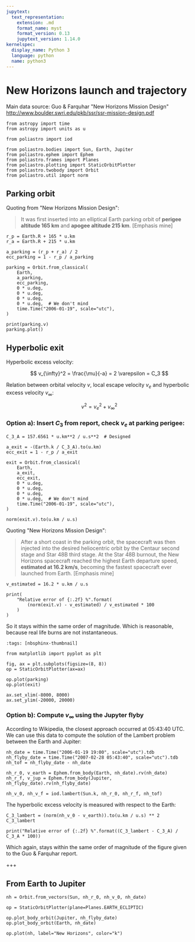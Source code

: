 ```yaml
---
jupytext:
  text_representation:
    extension: .md
    format_name: myst
    format_version: 0.13
    jupytext_version: 1.14.0
kernelspec:
  display_name: Python 3
  language: python
  name: python3
---
```


# New Horizons launch and trajectory

Main data source: Guo & Farquhar "New Horizons Mission Design" http://www.boulder.swri.edu/pkb/ssr/ssr-mission-design.pdf

```{code-cell}
from astropy import time
from astropy import units as u

from poliastro import iod

from poliastro.bodies import Sun, Earth, Jupiter
from poliastro.ephem import Ephem
from poliastro.frames import Planes
from poliastro.plotting import StaticOrbitPlotter
from poliastro.twobody import Orbit
from poliastro.util import norm
```

## Parking orbit

Quoting from "New Horizons Mission Design":

> It was first inserted into an elliptical Earth parking orbit
of **perigee altitude 165 km** and **apogee altitude 215 km**. [Emphasis mine]

```{code-cell}
r_p = Earth.R + 165 * u.km
r_a = Earth.R + 215 * u.km

a_parking = (r_p + r_a) / 2
ecc_parking = 1 - r_p / a_parking

parking = Orbit.from_classical(
    Earth,
    a_parking,
    ecc_parking,
    0 * u.deg,
    0 * u.deg,
    0 * u.deg,
    0 * u.deg,  # We don't mind
    time.Time("2006-01-19", scale="utc"),
)

print(parking.v)
parking.plot()
```

## Hyperbolic exit

Hyperbolic excess velocity:

$$ v_{\infty}^2 = \frac{\mu}{-a} = 2 \varepsilon = C_3 $$

Relation between orbital velocity $v$, local escape velocity $v_e$ and hyperbolic excess velocity $v_{\infty}$:

$$ v^2 = v_e^2 + v_{\infty}^2 $$

### Option a): Insert $C_3$ from report, check $v_e$ at parking perigee:

```{code-cell}
C_3_A = 157.6561 * u.km**2 / u.s**2  # Designed

a_exit = -(Earth.k / C_3_A).to(u.km)
ecc_exit = 1 - r_p / a_exit

exit = Orbit.from_classical(
    Earth,
    a_exit,
    ecc_exit,
    0 * u.deg,
    0 * u.deg,
    0 * u.deg,
    0 * u.deg,  # We don't mind
    time.Time("2006-01-19", scale="utc"),
)

norm(exit.v).to(u.km / u.s)
```

Quoting "New Horizons Mission Design":

> After a short coast in the parking orbit, the spacecraft was then injected into
the desired heliocentric orbit by the Centaur second stage and Star 48B third
stage. At the Star 48B burnout, the New Horizons spacecraft reached the highest
Earth departure speed, **estimated at 16.2 km/s**, becoming the fastest spacecraft
ever launched from Earth.  [Emphasis mine]

```{code-cell}
v_estimated = 16.2 * u.km / u.s

print(
    "Relative error of {:.2f} %".format(
        (norm(exit.v) - v_estimated) / v_estimated * 100
    )
)
```

So it stays within the same order of magnitude. Which is reasonable, because real life burns are not instantaneous.

```{code-cell}
:tags: [nbsphinx-thumbnail]

from matplotlib import pyplot as plt

fig, ax = plt.subplots(figsize=(8, 8))
op = StaticOrbitPlotter(ax=ax)

op.plot(parking)
op.plot(exit)

ax.set_xlim(-8000, 8000)
ax.set_ylim(-20000, 20000)
```

### Option b): Compute $v_{\infty}$ using the Jupyter flyby

According to Wikipedia, the closest approach occurred at 05:43:40 UTC. We can use this data to compute the solution of the Lambert problem between the Earth and Jupiter:

```{code-cell}
nh_date = time.Time("2006-01-19 19:00", scale="utc").tdb
nh_flyby_date = time.Time("2007-02-28 05:43:40", scale="utc").tdb
nh_tof = nh_flyby_date - nh_date

nh_r_0, v_earth = Ephem.from_body(Earth, nh_date).rv(nh_date)
nh_r_f, v_jup = Ephem.from_body(Jupiter, nh_flyby_date).rv(nh_flyby_date)

nh_v_0, nh_v_f = iod.lambert(Sun.k, nh_r_0, nh_r_f, nh_tof)
```

The hyperbolic excess velocity is measured with respect to the Earth:

```{code-cell}
C_3_lambert = (norm(nh_v_0 - v_earth)).to(u.km / u.s) ** 2
C_3_lambert
```

```{code-cell}
print("Relative error of {:.2f} %".format((C_3_lambert - C_3_A) / C_3_A * 100))
```

Which again, stays within the same order of magnitude of the figure given to the Guo & Farquhar report.

+++

## From Earth to Jupiter

```{code-cell}
nh = Orbit.from_vectors(Sun, nh_r_0, nh_v_0, nh_date)

op = StaticOrbitPlotter(plane=Planes.EARTH_ECLIPTIC)

op.plot_body_orbit(Jupiter, nh_flyby_date)
op.plot_body_orbit(Earth, nh_date)

op.plot(nh, label="New Horizons", color="k")
```

